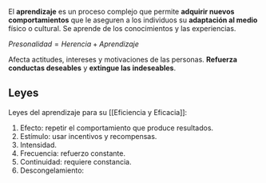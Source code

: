El **aprendizaje** es un proceso complejo que permite **adquirir nuevos comportamientos** que le aseguren a los individuos su **adaptación al medio** físico o cultural. Se aprende de los conocimientos y las experiencias.

$Presonalidad = Herencia + Aprendizaje$

Afecta actitudes, intereses y motivaciones de las personas. **Refuerza conductas deseables** y **extingue las indeseables**.

## Leyes

Leyes del aprendizaje para su [[Eficiencia y Eficacia]]:

1. Efecto: repetir el comportamiento que produce resultados.
2. Estímulo: usar incentivos y recompensas.
3. Intensidad.
4. Frecuencia: refuerzo constante.
5. Continuidad: requiere constancia.
6. Descongelamiento: